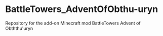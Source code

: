 # BattleTowers_AdventOfObthu-uryn
Repository for the add-on Minecraft mod BattleTowers Advent of Obththu'uryn

